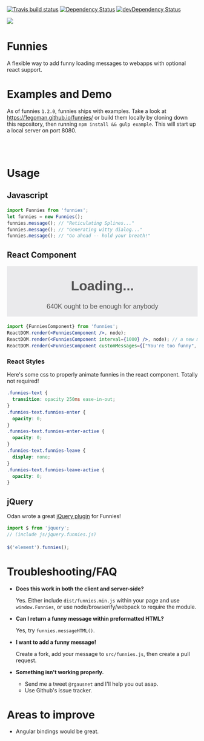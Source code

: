 [![Travis build status](http://img.shields.io/travis/1egoman/funnies.svg?style=flat)](https://travis-ci.org/1egoman/funnies)
[![Dependency Status](https://david-dm.org/1egoman/funnies.svg)](https://david-dm.org/1egoman/funnies)
[![devDependency Status](https://david-dm.org/1egoman/funnies/dev-status.svg)](https://david-dm.org/1egoman/funnies#info=devDependencies)

<img src="https://1egoman.github.io/funnies/funnies.svg" width="200" />

# Funnies
A flexible way to add funny loading messages to webapps with optional react support.

# Examples and Demo
As of funnies `1.2.0`, funnies ships with examples. Take a look at
https://1egoman.github.io/funnies/ or build them locally by cloning down this repository, then
running `npm install && gulp example`. This will start up a local server on port 8080.

<br/>
<br/>

# Usage

## Javascript
```javascript
import Funnies from 'funnies';
let funnies = new Funnies();
funnies.message(); // "Reticulating Splines..."
funnies.message(); // "Generating witty dialog..."
funnies.message(); // "Go ahead -- hold your breath!"
```

## React Component
![React rendering](https://raw.githubusercontent.com/1egoman/funnies/master/assets/normal-react.gif)
```jsx
import {FunniesComponent} from 'funnies';
ReactDOM.render(<FunniesComponent />, node);
ReactDOM.render(<FunniesComponent interval={1000} />, node); // a new message every second
ReactDOM.render(<FunniesComponent customMessages={["You're too funny", "Thinking really hard..."]} />, node); // Add a few of your own messages
```

### React Styles
Here's some css to properly animate funnies in the react component. Totally not required!
```css
.funnies-text {
  transition: opacity 250ms ease-in-out;
}
.funnies-text.funnies-enter {
  opacity: 0;
}
.funnies-text.funnies-enter-active {
  opacity: 0;
}
.funnies-text.funnies-leave {
  display: none;
}
.funnies-text.funnies-leave-active {
  opacity: 0;
}
```

## jQuery
Odan wrote a great [jQuery plugin](https://github.com/odan/funnies-jquery-plugin) for Funnies!
```javascript
import $ from 'jquery';
// (include js/jquery.funnies.js)

$('element').funnies();
```


# Troubleshooting/FAQ

- **Does this work in both the client and server-side?**

  Yes. Either include `dist/funnies.min.js` within your page and use `window.Funnies`, or use node/browserify/webpack to require the module.

- **Can I return a funny message within preformatted HTML?**

  Yes, try `funnies.messageHTML()`.

- **I want to add a funny message!**

  Create a fork, add your message to `src/funnies.js`, then create a pull
  request.

- **Something isn't working properly.**
  - Send me a tweet `@rgausnet` and I'll help you out asap.
  - Use Github's issue tracker.

# Areas to improve

- Angular bindings would be great.
